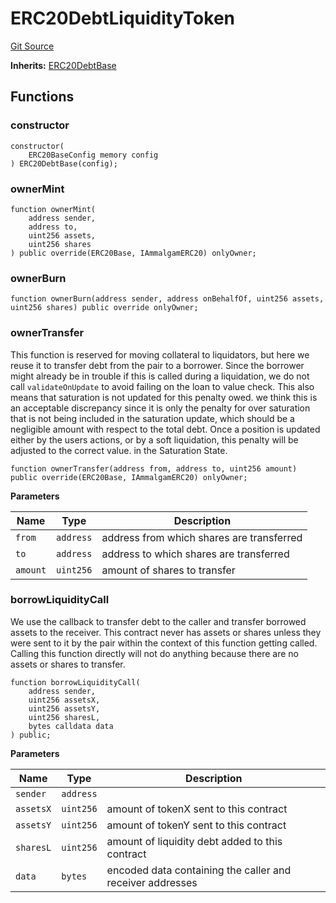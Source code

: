 # ERC20DebtLiquidityToken
[Git Source](https://github.com/Ammalgam-Protocol/core-v1/blob/975f0ea3593c2ebbbad06ad90ec03f0a7b68c3e0/contracts/tokens/ERC20DebtLiquidityToken.sol)

**Inherits:**
[ERC20DebtBase](/docs/developer-guide/contracts/tokens/ERC20DebtBase.sol/abstract.ERC20DebtBase.md)


## Functions
### constructor


```solidity
constructor(
    ERC20BaseConfig memory config
) ERC20DebtBase(config);
```

### ownerMint


```solidity
function ownerMint(
    address sender,
    address to,
    uint256 assets,
    uint256 shares
) public override(ERC20Base, IAmmalgamERC20) onlyOwner;
```

### ownerBurn


```solidity
function ownerBurn(address sender, address onBehalfOf, uint256 assets, uint256 shares) public override onlyOwner;
```

### ownerTransfer

This function is reserved for moving collateral to liquidators, but here we reuse it
to transfer debt from the pair to a borrower. Since the borrower might already be in trouble
if this is called during a liquidation, we do not call `validateOnUpdate` to avoid failing
on the loan to value check. This also means that saturation is not updated for this penalty
owed. we think this is an acceptable discrepancy since it is only the penalty for over
saturation that is not being included in the saturation update, which should be a negligible
amount with respect to the total debt. Once a position is updated either by the users
actions, or by a soft liquidation, this penalty will be adjusted to the correct value. in
the Saturation State.


```solidity
function ownerTransfer(address from, address to, uint256 amount) public override(ERC20Base, IAmmalgamERC20) onlyOwner;
```
**Parameters**

|Name|Type|Description|
|----|----|-----------|
|`from`|`address`|address from which shares are transferred|
|`to`|`address`|address to which shares are transferred|
|`amount`|`uint256`|amount of shares to transfer|


### borrowLiquidityCall

We use the callback to transfer debt to the caller and transfer borrowed assets to the receiver.
This contract never has assets or shares unless they were sent to it by the pair within
the context of this function getting called. Calling this function directly will not do
anything because there are no assets or shares to transfer.


```solidity
function borrowLiquidityCall(
    address sender,
    uint256 assetsX,
    uint256 assetsY,
    uint256 sharesL,
    bytes calldata data
) public;
```
**Parameters**

|Name|Type|Description|
|----|----|-----------|
|`sender`|`address`||
|`assetsX`|`uint256`|amount of tokenX sent to this contract|
|`assetsY`|`uint256`|amount of tokenY sent to this contract|
|`sharesL`|`uint256`|amount of liquidity debt added to this contract|
|`data`|`bytes`|encoded data containing the caller and receiver addresses|


